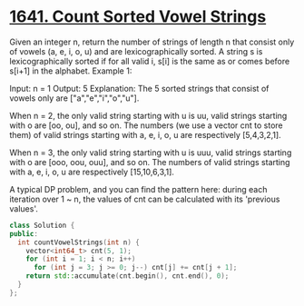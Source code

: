  # [1641. Count Sorted Vowel Strings](https://leetcode.com/problems/count-sorted-vowel-strings/)

Given an integer n, return the number of strings of length n that consist only of vowels (a, e, i, o, u) and are lexicographically sorted.
A string s is lexicographically sorted if for all valid i, s[i] is the same as or comes before s[i+1] in the alphabet.
Example 1:

Input: n = 1
Output: 5
Explanation: The 5 sorted strings that consist of vowels only are ["a","e","i","o","u"].

When n = 2, the only valid string starting with u is uu, valid strings starting with o are [oo, ou], and so on. The numbers (we use a vector cnt to store them) of valid strings starting with a, e, i, o, u are respectively [5,4,3,2,1].

When n = 3, the only valid string starting with u is uuu, valid strings starting with o are [ooo, oou, ouu], and so on. The numbers of valid strings starting with a, e, i, o, u are respectively [15,10,6,3,1].

A typical DP problem, and you can find the pattern here: during each iteration over 1 ~ n, the values of cnt can be calculated with its 'previous values'.
```C++
class Solution {
public:
  int countVowelStrings(int n) {
    vector<int64_t> cnt(5, 1);
    for (int i = 1; i < n; i++)
      for (int j = 3; j >= 0; j--) cnt[j] += cnt[j + 1];
    return std::accumulate(cnt.begin(), cnt.end(), 0);
  }
};
```

